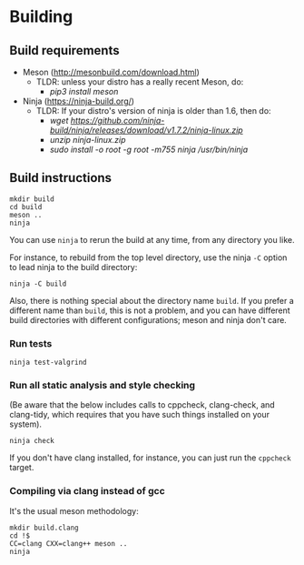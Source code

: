# Building

## Build requirements
- Meson (http://mesonbuild.com/download.html)
  - TLDR: unless your distro has a really recent Meson, do:
    - *pip3 install meson*
- Ninja (https://ninja-build.org/)
  - TLDR: If your distro's version of ninja is older than 1.6, then do:
    - *wget https://github.com/ninja-build/ninja/releases/download/v1.7.2/ninja-linux.zip*
    - *unzip ninja-linux.zip*
    - *sudo install -o root -g root -m755 ninja /usr/bin/ninja*

## Build instructions

```
mkdir build
cd build
meson ..
ninja
```

You can use `ninja` to rerun the build at any time, from any directory you like.

For instance, to rebuild from the top level directory, use the ninja `-C`
option to lead ninja to the build directory:

```
ninja -C build
```

Also, there is nothing special about the directory name `build`.  If you
prefer a different name than `build`, this is not a problem, and you
can have different build directories with different configurations; meson and
ninja don't care.

### Run tests

```
ninja test-valgrind
```

### Run all static analysis and style checking

(Be aware that the below includes calls to cppcheck, clang-check, and clang-tidy,
which requires that you have such things installed on your system).

```
ninja check
```

If you don't have clang installed, for instance, you can just run the
`cppcheck` target.

### Compiling via clang instead of gcc

It's the usual meson methodology:

```
mkdir build.clang
cd !$
CC=clang CXX=clang++ meson ..
ninja
```
